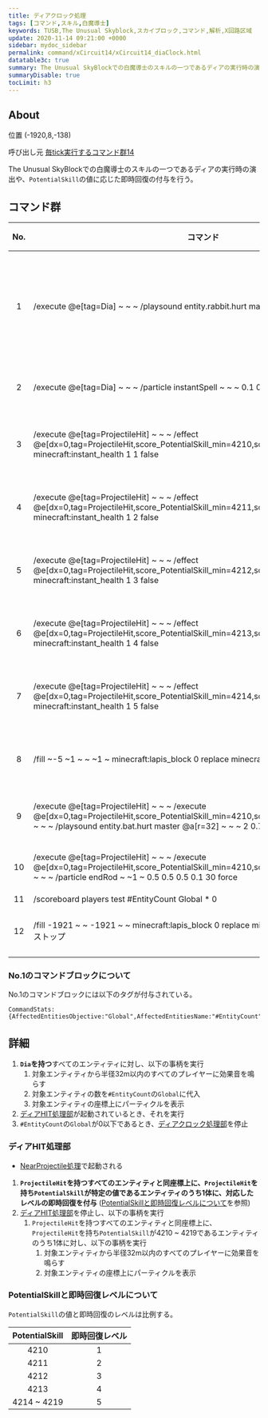 ```yaml
---
title: ディアクロック処理
tags: [コマンド,スキル,白魔導士]
keywords: TUSB,The Unusual Skyblock,スカイブロック,コマンド,解析,X回路区域
update: 2020-11-14 09:21:00 +0000
sidebar: mydoc_sidebar
permalink: command/xCircuit14/xCircuit14_diaClock.html
datatable3c: true
summary: The Unusual SkyBlockでの白魔導士のスキルの一つであるディアの実行時の演出や、PotentialSkillの値に応じた即時回復の付与を行う。
summaryDisable: true
tocLimit: h3
---
```


## About

<span class="tagYellow">位置</span> (-1920,8,-138)

<span class="tagBlack">呼び出し元</span> [毎tick実行するコマンド群14]({{site.baseurl}}/command/xCircuit14/xCircuit14_command.html)

The Unusual SkyBlockでの白魔導士のスキルの一つであるディアの実行時の演出や、`PotentialSkill`の値に応じた即時回復の付与を行う。

## コマンド群

<div class="datatable3c-begin"></div>

|No.|コマンド|状態|
|:-:|-|-|
|1|/execute @e[tag=Dia] ~ ~ ~ /playsound entity.rabbit.hurt master @a[r=32] ~ ~ ~ 0.5 2 0.1|リピート<br>動力が必要|
|2|/execute @e[tag=Dia] ~ ~ ~ /particle instantSpell ~ ~ ~ 0.1 0 0.1 0 1 force|条件付き|
|3|/execute @e[tag=ProjectileHit] ~ ~ ~ /effect @e[dx=0,tag=ProjectileHit,score_PotentialSkill_min=4210,score_PotentialSkill=4210,c=1] minecraft:instant_health 1 1 false|動力が必要|
|4|/execute @e[tag=ProjectileHit] ~ ~ ~ /effect @e[dx=0,tag=ProjectileHit,score_PotentialSkill_min=4211,score_PotentialSkill=4211,c=1] minecraft:instant_health 1 2 false|動力が必要|
|5|/execute @e[tag=ProjectileHit] ~ ~ ~ /effect @e[dx=0,tag=ProjectileHit,score_PotentialSkill_min=4212,score_PotentialSkill=4212,c=1] minecraft:instant_health 1 3 false|動力が必要|
|6|/execute @e[tag=ProjectileHit] ~ ~ ~ /effect @e[dx=0,tag=ProjectileHit,score_PotentialSkill_min=4213,score_PotentialSkill=4213,c=1] minecraft:instant_health 1 4 false|動力が必要|
|7|/execute @e[tag=ProjectileHit] ~ ~ ~ /effect @e[dx=0,tag=ProjectileHit,score_PotentialSkill_min=4214,score_PotentialSkill=4219,c=1] minecraft:instant_health 1 5 false|動力が必要|
|8|/fill ~-5 ~1 ~ ~ ~1 ~ minecraft:lapis_block 0 replace minecraft:redstone_block 0|動力が必要|
|9|/execute @e[tag=ProjectileHit] ~ ~ ~ /execute @e[dx=0,tag=ProjectileHit,score_PotentialSkill_min=4210,score_PotentialSkill=4219,c=1] ~ ~ ~ /playsound entity.bat.hurt master @a[r=32] ~ ~ ~ 2 0.75 1|条件付き|
|10|/execute @e[tag=ProjectileHit] ~ ~ ~ /execute @e[dx=0,tag=ProjectileHit,score_PotentialSkill_min=4210,score_PotentialSkill=4219,c=1] ~ ~ ~ /particle endRod ~ ~1 ~ 0.5 0.5 0.5 0.1 30 force|条件付き|
|11|/scoreboard players test #EntityCount Global * 0|
|12|/fill -1921 ~ ~ -1921 ~ ~ minecraft:lapis_block 0 replace minecraft:redstone_block 0 ###ストップ|条件付き|

<div class="datatable3c-end"></div>

### No.1のコマンドブロックについて

No.1のコマンドブロックには以下のタグが付与されている。

```mcfunction
CommandStats:{AffectedEntitiesObjective:"Global",AffectedEntitiesName:"#EntityCount"}
```

## 詳細

1. **`Dia`を持つ**すべてのエンティティに対し、以下の事柄を実行
   1. 対象エンティティから半径32m以内のすべてのプレイヤーに効果音を鳴らす
   2. 対象エンティティの数を`#EntityCount`の`Global`に代入
   3. 対象エンティティの座標上にパーティクルを表示
2. [ディアHIT処理部](#ディアhit処理部)が起動されているとき、それを実行
3. `#EntityCount`の`Global`が0以下であるとき、[ディアクロック処理部]({{site.baseurl}}/command/xCircuit14/xCircuit14_diaClock.html)を停止

### ディアHIT処理部

- [NearProjectile処理]({{site.baseurl}}/command/xCircuit12/xCircuit12_nearProjectileProcessing.html)で起動される

1. **`ProjectileHit`を持つすべてのエンティティと同座標上に、`ProjectileHit`を持ち`PotentialSkill`が特定の値であるエンティティのうち1体に、対応したレベルの即時回復を付与** ([PotentialSkillと即時回復レベルについて](#potentialskillと即時回復レベルについて)を参照)
2. [ディアHIT処理部](#ディアhit処理部)を停止し、以下の事柄を実行
   1. `ProjectileHit`を持つすべてのエンティティと同座標上に、`ProjectileHit`を持ち`PotentialSkill`が4210 ~ 4219であるエンティティのうち1体に対し、以下の事柄を実行
      1. 対象エンティティから半径32m以内のすべてのプレイヤーに効果音を鳴らす
      2. 対象エンティティの座標上にパーティクルを表示

### PotentialSkillと即時回復レベルについて

`PotentialSkill`の値と即時回復のレベルは比例する。

|PotentialSkill|即時回復レベル|
|:-:|:-:|
|4210|1|
|4211|2|
|4212|3|
|4213|4|
|4214 ~ 4219|5|
